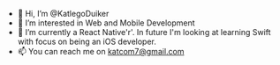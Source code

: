 - 👋 Hi, I’m @KatlegoDuiker
- 👀 I’m interested in Web and Mobile Development
- 🌱 I’m currently a React Native'r'. In future I'm looking at learning Swift with focus on being an iOS developer.
- 📫 You can reach me on katcom7@gmail.com

<!---
KatlegoDuiker/KatlegoDuiker is a ✨ special ✨ repository because its `README.md` (this file) appears on your GitHub profile.
You can click the Preview link to take a look at your changes.
--->
